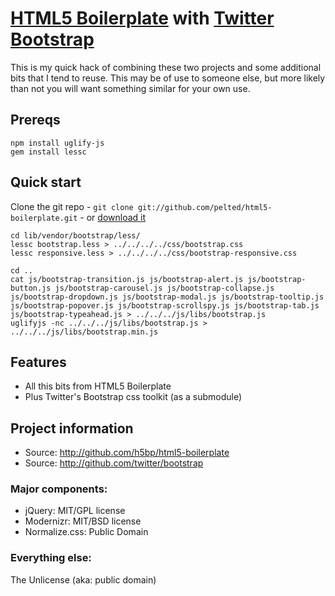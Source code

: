 # [HTML5 Boilerplate](http://html5boilerplate.com) with [Twitter Bootstrap](http://twitter.github.com/bootstrap/)

This is my quick hack of combining these two projects and some additional bits that I tend to reuse. This may be of use to someone else, but more likely than not you will want something similar for your own use.

## Prereqs

	npm install uglify-js
	gem install lessc

## Quick start

Clone the git repo - `git clone git://github.com/pelted/html5-boilerplate.git` - or [download it](https://github.com/pelted/html5-boilerplate/zipball/master)

	cd lib/vendor/bootstrap/less/
	lessc bootstrap.less > ../../../../css/bootstrap.css
	lessc responsive.less > ../../../../css/bootstrap-responsive.css
	
	cd ..
	cat js/bootstrap-transition.js js/bootstrap-alert.js js/bootstrap-button.js js/bootstrap-carousel.js js/bootstrap-collapse.js js/bootstrap-dropdown.js js/bootstrap-modal.js js/bootstrap-tooltip.js js/bootstrap-popover.js js/bootstrap-scrollspy.js js/bootstrap-tab.js js/bootstrap-typeahead.js > ../../../js/libs/bootstrap.js
	uglifyjs -nc ../../../js/libs/bootstrap.js > ../../../js/libs/bootstrap.min.js

## Features

* All this bits from HTML5 Boilerplate
* Plus Twitter's Bootstrap css toolkit (as a submodule)


## Project information

* Source: http://github.com/h5bp/html5-boilerplate
* Source: http://github.com/twitter/bootstrap


### Major components:

* jQuery: MIT/GPL license
* Modernizr: MIT/BSD license
* Normalize.css: Public Domain

### Everything else:

The Unlicense (aka: public domain)
